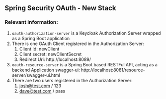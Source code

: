 ## Spring Security OAuth - New Stack

### Relevant information:

1. `oauth-authorization-server` is a Keycloak Authorization Server wrapped as a Spring Boot application
2. There is one OAuth Client registered in the Authorization Server:
   1. Client Id: newClient
   2. Client secret: newClientSecret
   3. Redirect Uri: http://localhost:8089/
3. `oauth-resource-server` is a Spring Boot based RESTFul API, acting as a backend Application
   swagger-ui: http://localhost:8081/resource-server/swagger-ui.html
4. There are two users registered in the Authorization Server:
   1. josh@test.com / 123
   2. dave@test.com / pass